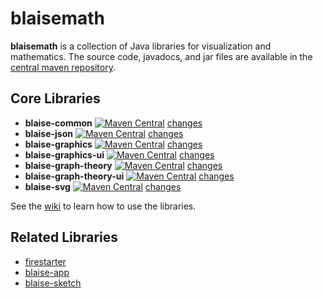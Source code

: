 # blaisemath
**blaisemath** is a collection of Java libraries for visualization and mathematics. The source code, javadocs, and jar files are available in the  [central maven repository](http://search.maven.org/#search%7Cga%7C1%7Cg%3A%22com.googlecode.blaisemath%22).

## Core Libraries
- **blaise-common** [![Maven Central](https://maven-badges.herokuapp.com/maven-central/com.googlecode.blaisemath/blaise-common/badge.svg)](https://maven-badges.herokuapp.com/maven-central/com.googlecode.blaisemath/blaise-common) [changes](https://github.com/triathematician/blaisemath/wiki/BlaiseCommon-change-log)
- **blaise-json** [![Maven Central](https://maven-badges.herokuapp.com/maven-central/com.googlecode.blaisemath/blaise-json/badge.svg)](https://maven-badges.herokuapp.com/maven-central/com.googlecode.blaisemath/blaise-json) [changes](https://github.com/triathematician/blaisemath/wiki/BlaiseJson-change-log)
- **blaise-graphics** [![Maven Central](https://maven-badges.herokuapp.com/maven-central/com.googlecode.blaisemath/blaise-graphics/badge.svg)](https://maven-badges.herokuapp.com/maven-central/com.googlecode.blaisemath/blaise-graphics) [changes](https://github.com/triathematician/blaisemath/wiki/BlaiseGraphics-change-log)
- **blaise-graphics-ui** [![Maven Central](https://maven-badges.herokuapp.com/maven-central/com.googlecode.blaisemath/blaise-graphics-ui/badge.svg)](https://maven-badges.herokuapp.com/maven-central/com.googlecode.blaisemath/blaise-graphics-ui) [changes](https://github.com/triathematician/blaisemath/wiki/BlaiseGraphicsUi-change-log)
- **blaise-graph-theory** [![Maven Central](https://maven-badges.herokuapp.com/maven-central/com.googlecode.blaisemath/blaise-graph-theory/badge.svg)](https://maven-badges.herokuapp.com/maven-central/com.googlecode.blaisemath/blaise-graph-theory) [changes](https://github.com/triathematician/blaisemath/wiki/BlaiseGraphTheory-change-log)
- **blaise-graph-theory-ui** [![Maven Central](https://maven-badges.herokuapp.com/maven-central/com.googlecode.blaisemath/blaise-grap-theory-ui/badge.svg)](https://maven-badges.herokuapp.com/maven-central/com.googlecode.blaisemath/blaise-graph-theory-ui) [changes](https://github.com/triathematician/blaisemath/wiki/BlaiseGraphTheoryUi-change-log)
- **blaise-svg** [![Maven Central](https://maven-badges.herokuapp.com/maven-central/com.googlecode.blaisemath/blaise-svg/badge.svg)](https://maven-badges.herokuapp.com/maven-central/com.googlecode.blaisemath/blaise-svg) [changes](https://github.com/triathematician/blaisemath/wiki/BlaiseSvg-change-log)

See the [wiki](https://github.com/triathematician/blaisemath/wiki) to learn how to use the libraries.

## Related Libraries
- [firestarter](https://github.com/triathematician/firestarter)
- [blaise-app](https://github.com/triathematician/blaise-app)
- [blaise-sketch](https://github.com/triathematician/blaise-sketch)

